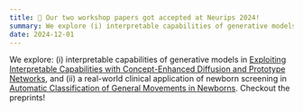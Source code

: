```yaml
---
title: 📝 Our two workshop papers got accepted at Neurips 2024! 
summary: We explore (i) interpretable capabilities of generative models, and (ii) a real-world clinical application of newborn screening. Checkout the preprints!
date: 2024-12-01
---
```


We explore: (i) interpretable capabilities of generative models in [Exploiting Interpretable Capabilities with
Concept-Enhanced Diffusion and Prototype Networks](https://arxiv.org/pdf/2410.18705), and (ii) a real-world clinical application of newborn screening in [Automatic Classification of General Movements in Newborns](https://arxiv.org/pdf/2411.09821). Checkout the preprints!